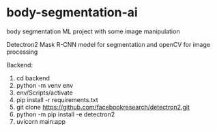 # body-segmentation-ai
body segmentation ML project with some image manipulation

Detectron2 Mask R-CNN model for segmentation and openCV for image processing

Backend:
1. cd backend
2. python -m venv env
3. env/Scripts/activate
4. pip install -r requirements.txt
5. git clone https://github.com/facebookresearch/detectron2.git
6. python -m pip install -e detectron2
7. uvicorn main:app
